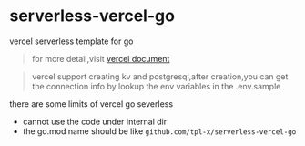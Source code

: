 # serverless-vercel-go
vercel serverless template for go
> for more detail,visit [vercel document](https://vercel.com/docs/functions/runtimes/go)

>vercel support creating kv and postgresql,after creation,you can get the connection info
> by lookup the env variables in the .env.sample

there are some limits of vercel go severless
+ cannot use the code under internal dir
+ the go.mod name should be like `github.com/tpl-x/serverless-vercel-go`
